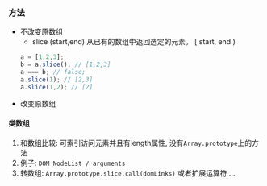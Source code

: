 



### 方法

- 不改变原数组
   -  slice (start,end) 从已有的数组中返回选定的元素。 [ start, end )
    ``` javascript
    a = [1,2,3];
    b = a.slice(); // [1,2,3]
    a === b; // false;
    a.slice(1); // [2,3]
    a.slice(1,2); // [2]
    ```
- 改变原数组
  




#### 类数组
1. 和数组比较: 可索引访问元素并且有length属性, 没有```Array.prototype```上的方法
2. 例子: ```DOM NodeList / arguments```
3. 转数组: ```Array.prototype.slice.call(domLinks)``` 或者扩展运算符 ...
